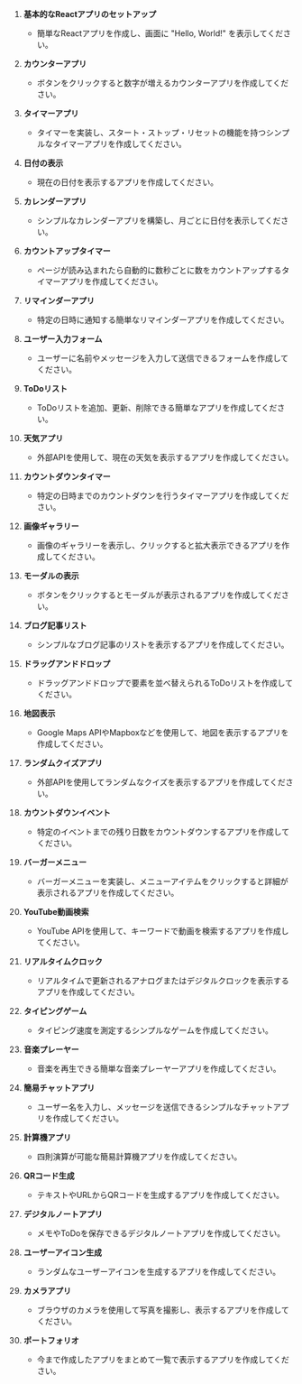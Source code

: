 1. **基本的なReactアプリのセットアップ**
   - 簡単なReactアプリを作成し、画面に "Hello, World!" を表示してください。

2. **カウンターアプリ**
   - ボタンをクリックすると数字が増えるカウンターアプリを作成してください。

3. **タイマーアプリ**
   - タイマーを実装し、スタート・ストップ・リセットの機能を持つシンプルなタイマーアプリを作成してください。

4. **日付の表示**
   - 現在の日付を表示するアプリを作成してください。

5. **カレンダーアプリ**
   - シンプルなカレンダーアプリを構築し、月ごとに日付を表示してください。

6. **カウントアップタイマー**
   - ページが読み込まれたら自動的に数秒ごとに数をカウントアップするタイマーアプリを作成してください。

7. **リマインダーアプリ**
   - 特定の日時に通知する簡単なリマインダーアプリを作成してください。

8. **ユーザー入力フォーム**
   - ユーザーに名前やメッセージを入力して送信できるフォームを作成してください。

9. **ToDoリスト**
    - ToDoリストを追加、更新、削除できる簡単なアプリを作成してください。

10. **天気アプリ**
    - 外部APIを使用して、現在の天気を表示するアプリを作成してください。

11. **カウントダウンタイマー**
    - 特定の日時までのカウントダウンを行うタイマーアプリを作成してください。

12. **画像ギャラリー**
    - 画像のギャラリーを表示し、クリックすると拡大表示できるアプリを作成してください。

13. **モーダルの表示**
    - ボタンをクリックするとモーダルが表示されるアプリを作成してください。

14. **ブログ記事リスト**
    - シンプルなブログ記事のリストを表示するアプリを作成してください。

15. **ドラッグアンドドロップ**
    - ドラッグアンドドロップで要素を並べ替えられるToDoリストを作成してください。

16. **地図表示**
    - Google Maps APIやMapboxなどを使用して、地図を表示するアプリを作成してください。

17. **ランダムクイズアプリ**
    - 外部APIを使用してランダムなクイズを表示するアプリを作成してください。

18. **カウントダウンイベント**
    - 特定のイベントまでの残り日数をカウントダウンするアプリを作成してください。

19. **バーガーメニュー**
    - バーガーメニューを実装し、メニューアイテムをクリックすると詳細が表示されるアプリを作成してください。

20. **YouTube動画検索**
    - YouTube APIを使用して、キーワードで動画を検索するアプリを作成してください。

21. **リアルタイムクロック**
    - リアルタイムで更新されるアナログまたはデジタルクロックを表示するアプリを作成してください。

22. **タイピングゲーム**
    - タイピング速度を測定するシンプルなゲームを作成してください。

23. **音楽プレーヤー**
    - 音楽を再生できる簡単な音楽プレーヤーアプリを作成してください。

24. **簡易チャットアプリ**
    - ユーザー名を入力し、メッセージを送信できるシンプルなチャットアプリを作成してください。

25. **計算機アプリ**
    - 四則演算が可能な簡易計算機アプリを作成してください。

26. **QRコード生成**
    - テキストやURLからQRコードを生成するアプリを作成してください。

27. **デジタルノートアプリ**
    - メモやToDoを保存できるデジタルノートアプリを作成してください。

28. **ユーザーアイコン生成**
    - ランダムなユーザーアイコンを生成するアプリを作成してください。

29. **カメラアプリ**
    - ブラウザのカメラを使用して写真を撮影し、表示するアプリを作成してください。

30. **ポートフォリオ**
    - 今まで作成したアプリをまとめて一覧で表示するアプリを作成してください。